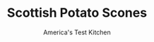 ---
layout: ../../layouts/MarkdownPostLayout.astro
title: Scottish Potato Scones
author: America's Test Kitchen
pubDate: 2023-03-15
description: "Simply reheating leftover mashed potatoes can get old fast-enter the potato scone."
image_url: https://res.cloudinary.com/hksqkdlah/image/upload/ar_1:1,c_fill,dpr_2.0,f_auto,fl_lossy.progressive.strip_profile,g_faces:auto,q_auto:low,w_344/8671_sfs-potatoscone-7-cco
tags: ["Desserts or Baked Goods","Potatoes","Breads","Breakfast & Brunch","Looking for a Recipe"]
calories: 631
protein: 1
carbohydrates: 11
fats: 
fiber: 
ingredients: ["1 , large russet potato, peeled and cut into 1-inch pieces","2 tablespoons, unsalted butter","1/2 teaspoon, salt","1/4 teaspoon, pepper","1/4 cup, all-purpose flour","1/2 teaspoon, vegetable oil"]
serves: 8
time: ""
instructions: ["Bring potatoes and enough water to cover by 1 inch to boil and medium pot over high heat. Reduce heat to medium and simmer until potatoes are tender, about 15 minutes. Drain potatoes and return to pot. Stir over low heat until potatoes are thoroughly dried, about 1 minute. Add butter, salt, and pepper and mash until smooth (mixture should measure 1 1/2 cups). Cool to room temperature, about 20 minutes.","Stir flour into potato mixture until smooth. Turn dough out onto floured work surface and knead until smooth, 8 to 10 times. Pat dough into 8-inch circle and cut into 8 wedges. Heat 1/4 teaspoon oil in large nonstick skillet over medium heat until just smoking. Cook 4 scones until browned, 1 to 2 minutes per side. Transfer to wire rack, add remaining oil to pan, and cook remaining scones. Serve warm."]
nutrition: ["198 mg Potassium","30 mg Phosphorus","7 mg Calcium","11 mg Magnesium","125 mg Sodium","3 g Fat","2 mg Vitamin C","7 mg Cholesterol","1 g Saturated","6 µg Folic acid","7 µg Folate (food)","1 µg Vitamin K","37 g Water","11 g Carbs","17 µg Folate equivalent (total)","1 g Protein","24 µg Vitamin A","78 kcal Energy","631 calories"]
notes: "You can use leftover mashed potatoes as long as they dont have any butter in them. These arent traditional scones, but theyre just as delicious."
---